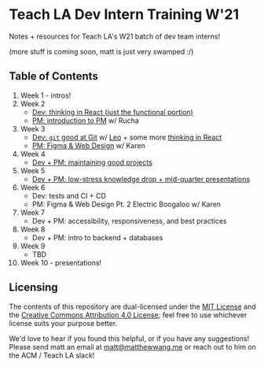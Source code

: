 # Teach LA Dev Intern Training W'21

Notes + resources for Teach LA's W21 batch of dev team interns!

(more stuff is coming soon, matt is just very swamped :/)

## Table of Contents

1. Week 1 - intros!
2. Week 2
    * [Dev: thinking in React (just the functional portion)](https://github.com/uclaacm/tla-dev-intern-training-w21/tree/main/week-2d-thinking-in-react)
    * [PM: introduction to PM](https://github.com/uclaacm/tla-dev-intern-training-w21/tree/main/week-2p-intro-to-pm) w/ Rucha
3. Week 3
    * [Dev: `git` good at Git](https://github.com/uclaacm/tla-dev-intern-training-w21/tree/main/week-3d-git) w/ [Leo](https://krashanoff.com/) + some more [thinking in React](https://github.com/uclaacm/tla-dev-intern-training-w21/tree/main/week-2d-thinking-in-react)
    * [PM: Figma & Web Design](https://github.com/uclaacm/tla-dev-intern-training-w21/tree/main/week-3p-designing-with-figma) w/ Karen
4. Week 4
    * [Dev + PM: maintaining good projects](https://github.com/uclaacm/tla-dev-intern-training-w21/tree/main/week-4-maintainable-code)
5. Week 5
    * [Dev + PM: low-stress knowledge drop + mid-quarter presentations](https://github.com/uclaacm/tla-dev-intern-training-w21/tree/main/week-5-brief-js-ecosystem)
6. Week 6
    * Dev: tests and CI + CD
    * PM: Figma & Web Design Pt. 2 Electric Boogaloo w/ Karen
7. Week 7
    * Dev + PM: accessibility, responsiveness, and best practices
8. Week 8
    * Dev + PM: intro to backend + databases
9. Week 9
    * TBD
10. Week 10 - presentations!

## Licensing

The contents of this repository are dual-licensed under the [MIT License](https://github.com/uclaacm/tla-dev-intern-training-w21/blob/main/LICENSE) and the [Creative Commons Attribution 4.0 License](https://creativecommons.org/licenses/by/4.0/); feel free to use whichever license suits your purpose better.

We'd love to hear if you found this helpful, or if you have any suggestions! Please send matt an email at [matt@matthewwang.me](mailto:matt@matthewwang.me) or reach out to him on the ACM / Teach LA slack!

